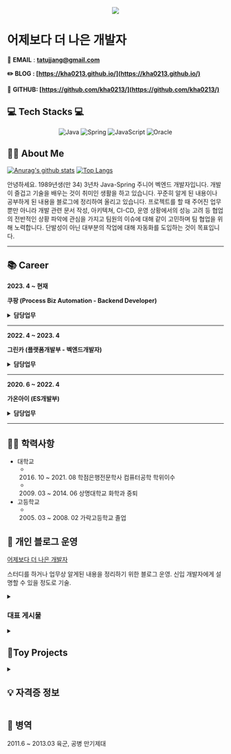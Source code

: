 <div align=center>
	<img src="https://capsule-render.vercel.app/api?type=Slice&color=auto&height=200&section=header&theme=tokyonight&text=Young%20Long%20Github!&fontSize=90" />	
</div>
 


# 어제보다 더 나은 개발자

📧 **EMAIL** : [**tatujjang@gmail.com**](mailto:tatujjang@gmail.com)

**✏️ BLOG :  [https://kha0213.github.io/](https://kha0213.github.io/)**

🧷 **GITHUB:  [https://github.com/kha0213/](https://github.com/kha0213/)**
 
## 💻 Tech Stacks 💻

<p align="center"><Tech i've used least one </p>

<img alt ="Java" src="http://img.shields.io/badge/Java-007396?style=for-the-badge&logo=Java&logoColor=white"/>    
<img alt ="Spring" src="https://img.shields.io/badge/Spring-6DB33F?style=for-the-badge&logo=Spring&logoColor=white"/>    
<img alt ="JavaScript"  src="https://img.shields.io/badge/JavaScript-F7DF1E.svg?style=for-the-badge&logo=JavaScript&logoColor=white"/>    

<img alt ="Oracle" src="https://img.shields.io/badge/Oracle-F80000.svg?style=for-the-badge&logo=Oracle&logoColor=white"/> 

## 🙇🏻 About Me

 [![Anurag's github stats](https://github-readme-stats.vercel.app/api?username=kha0213&theme=outrun&show_icons=true)](https://github.com/anuraghazra/github-readme-stats)
 [![Top Langs](https://github-readme-stats.vercel.app/api/top-langs/?username=kha0213&theme=onedark)](https://github.com/anuraghazra/github-readme-stats)

안녕하세요. 1989년생(만 34) 3년차 Java-Spring 주니어 벡엔드 개발자입니다.
개발이 즐겁고 기술을 배우는 것이 취미인 생활을 하고 있습니다.
꾸준히 알게 된 내용이나 공부하게 된 내용을 블로그에 정리하여 올리고 있습니다.
프로젝트를 할 때 주어진 업무 뿐만 아니라 개발 관련 문서 작성, 아키텍쳐, CI-CD, 운영 상황에서의 성능 고려 등 협업의 전반적인 상황 파악에 관심을 가지고 팀원의 이슈에 대해 같이 고민하며 팀 협업을 위해 노력합니다.
단발성이 아닌 대부분의 작업에 대해 자동화를 도입하는 것이 목표입니다.

---

## 📚 Career

**2023. 4 ~ 현재**

**쿠팡 (Process Biz Automation - Backend Developer)**
<br>
	
<details>
	<summary><strong>담당업무</strong></summary>

- 쿠팡 백엔드 운영업무
    - AWS EC2 DEV 환경 구축 및 버전 업그레이드 (Ubuntu 18.04 → 22.04) 
</details>      
	
---    

**2022. 4 ~ 2023. 4**  

**그린카 (플랫폼개발부 - 벡엔드개발자)**
<br>
	
<details>
	<summary><strong>담당업무</strong></summary>

- 그린카 백엔드 운영 업무
    - Java - Spring boot 를 통한 API 서버 개발
    - Node.js 를 통한 장애복구 시스템 개발
    - 레거시 코드인 structs, php 코드 분석 및 운영업무
- 개인적으로 회사 프로세스 개선
    - AppSmith를 통한 운영 업무 일부 자동화
    - ****[Sleuth](https://oingdaddy.tistory.com/187) 를 통한 분산 로그 추적기 개발**
    - 차세대 개발소스를 Cucumber와 Selenium을 통해 BDD 테스트 자동화 개발
    - 새로운 프로젝트 시 JPA 도입
</details>    
	
---     

**2020. 6 ~ 2022. 4** 

**가온아이 (ES개발부)**
<br>
	
<details>
	<summary><strong>담당업무</strong></summary>

- SM, SI 프로젝트 투입
    1. 서울시 업무관리 차세대 개발
    2. 해군포탈 재개발
    3. 중소기업 벤처사업부 대민지원 2차
- Java, Spring, JSP, eGovFrame기반의 프로젝트
</details>      
	
---          
	

## 👨‍🎓 학력사항

- 대학교
    - 2016. 10 ~ 2021. 08 학점은행전문학사 컴퓨터공학 학위이수
    - 2009. 03 ~ 2014. 06 상명대학교 화학과 중퇴
- 고등학교
    - 2005. 03 ~ 2008. 02 가락고등학교 졸업

## 📔 개인 블로그 운영

[어제보다 더 나은 개발자](https://kha0213.github.io/)

스터디를 하거나 업무상 알게된 내용을 정리하기 위한 블로그 운영.  신입 개발자에게 설명할 수 있을 정도로 기술.

<details>
	<summary><h3>대표 게시물</h3></summary>

**개발 공부 게시물**

1. Spring Data JPA : [https://kha0213.github.io/jpa/spring-data-jpa/](https://kha0213.github.io/jpa/spring-data-jpa/)
2. JPA Entity and Mapping Annotation : [https://kha0213.github.io/jpa/jpa-entity-mapping/](https://kha0213.github.io/jpa/jpa-entity-mapping/)
3. QueryDSL quick start : [https://kha0213.github.io/jpa/querydsl/](https://kha0213.github.io/jpa/querydsl/)

**포트폴리오 게시물**

1. 서울시 업무관리 시스템 : [https://kha0213.github.io/portfolio/seoul-business-system/](https://kha0213.github.io/portfolio/seoul-business-system/)
2. 펀딩 사이트 : [https://kha0213.github.io/portfolio/team-project-funding/](https://kha0213.github.io/portfolio/team-project-funding/)
</details>    

<details>
	<summary><h2>🧸Toy Projects</h2></summary>

### ◼ 2022. 02. 14 ~ 2022. 04. 15 파일 업, 다운로드 사이트 제작

[https://github.com/kha0213/file-server](https://github.com/kha0213/file-server)

### ◼ 2020. 12. 14 ~ 2020. 12. 28 청소업체 사이트

늘푸른 환경 홈페이지 제작.

cafe24를 통한 배포

[늘푸른환경](http://ever1971.cafe24.com/main.do)

### ◼ 2020. 4. 9 ~ 2020. 5. 4  펀딩 사이트

[TeamProjectFunding/funding](https://github.com/TeamProjectFunding/funding/)

- 프로젝트 명 : CROWD FUND (클라우드 펀딩 사이트)
- 인 원 : 4 명
- 기 간 : 2020.04.09 ~ 2020.05.04
- DBMS : Oracle 11g Express Edition
- 언어 : Java SE 8 Platform, HTML5, CSS, CSS3, JavaScript
- 프레임워크 : Spring framework, Mybatis framework
- 오픈 Library : jQuery v3.4.1, kakao login API, Naver login API, Daum postcode API,SweetAlert API
- 프로젝트 소개 : 기업 회원, 일반 회원, 관리자로 나누어 실제 펀딩 사이트를 구현하였다.

### ◼ 2020. 3. 10 ~ 2020. 3. 20 식품 판매 사이트

[kha0213/Long-s_Food_myproject](https://github.com/kha0213/Long-s_Food_myproject)

- 프로젝트 명 : Long’s Food(식품 판매 사이트)
- 인       원 : 1명
- D  B  M  S  : Oracle 11g Express Edition
- 언 어 & 패턴: Java SE 8 Platform, HTML5, CSS, CSS3, JavaScript, JSP & Servlet MVC 패턴 적용
- 오픈 Library: jQuery, jQueryUI, bootstrap-v4.4.1, cos, popper, Sweetalert, kakao.maps
- 프로젝트소개: 푸드 쇼핑몰 프로젝트 / 관리자와 사용자로 로그인하여 해당 기능을 수행한다.
                  관리자 : 고객조회,매출조회,상품등록,수정,쿠폰발행 등 리뷰 답글 등 사용,
                  사용자 : 상품 즉시구매,장바구니 일괄구매,포인트,쿠폰사용,배송확인,주문확인 등
</details>       

<details>
	<summary><h2>💡 자격증 정보</h2></summary>

### SQL 개발자

- 취득 일자 : 2022.12
- 발행 기관 : 한국데이터산업진흥원

### 네트워크 관리사 2급

- 취득 일자 : 2021.07
- 발행 기관 : 한국정보통신자격협회

### 정보처리기사

- 취득 일자 : 2021.06
- 발행 기관 : 한국산업인력공단

### 정보처리산업기사

- 취득 일자 : 2020.06
- 발행 기관 : 과학기술정보통신부

### 컴퓨터활용능력

- 취득 일자 : 2018.05
- 발행 기관 : 한국산업인력공단
</details>			

## 🔫 병역

2011.6 ~ 2013.03 육군, 공병 만기제대
